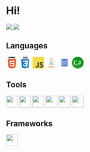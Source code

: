 # Hi!
<div>
  <a href="https://github.com/joaogabrielfa/github-readme-stats">
    <img src="https://github-readme-stats.vercel.app/api?username=joaogabrielfa&show_icons=true&theme=dark&border_color=79ff97&title_color=79ff97"/>
  </a>
  <a href="https://github.com/joaogabrielfa/github-readme-stats">
    <img src="https://github-readme-stats.vercel.app/api/top-langs/?username=joaogabrielfa&theme=dark&border_color=79ff97&title_color=79ff97&layout=compact"/>
  </a>
</div>

## Languages
<div>
  <img src="https://raw.githubusercontent.com/github/explore/5b3600551e122a3277c2c5368af2ad5725ffa9a1/topics/html/html.png" width="32" height="32">
  <img src="https://raw.githubusercontent.com/github/explore/5b3600551e122a3277c2c5368af2ad5725ffa9a1/topics/css/css.png" width="32" height="32">
  <img src="https://raw.githubusercontent.com/github/explore/5b3600551e122a3277c2c5368af2ad5725ffa9a1/topics/javascript/javascript.png" width="32" height="32">
  <img src="https://raw.githubusercontent.com/github/explore/5b3600551e122a3277c2c5368af2ad5725ffa9a1/topics/java/java.png" width="32" height="32">
  <img src="https://raw.githubusercontent.com/github/explore/5b3600551e122a3277c2c5368af2ad5725ffa9a1/topics/sql/sql.png" width="32" height="32">
  <img src="https://raw.githubusercontent.com/github/explore/5b3600551e122a3277c2c5368af2ad5725ffa9a1/topics/csharp/csharp.png" width="32" height="32">
</div>

## Tools
<div>
  <img height="32" width="32" src="https://cdn.simpleicons.org/visualstudiocode/ffffff"/>
  <img height="32" width="32" src="https://cdn.simpleicons.org/eclipseide/ffffff"/>
  <img height="32" width="32" src="https://cdn.simpleicons.org/mysql/ffffff"/>
  <img height="32" width="32" src="https://cdn.simpleicons.org/unity/ffffff"/>
  <img height="32" width="32" src="https://cdn.simpleicons.org/git/ffffff"/>
  <img height="32" width="32" src="https://cdn.simpleicons.org/github/ffffff"/>
</div>

## Frameworks
<div>
  <img height="32" width="32" src="https://cdn.simpleicons.org/react/ffffff"/>
</div>
